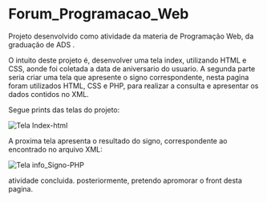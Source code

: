 # Forum_Programacao_Web

Projeto desenvolvido como atividade da materia de Programação Web, da graduação de ADS .

O intuito deste projeto é, desenvolver uma tela index, utilizando HTML e CSS, aonde foi coletada a data de aniversario do usuario.
A segunda parte seria criar uma tela que apresente o signo correspondente, nesta pagina foram utilizados HTML, CSS e PHP, para realizar a consulta e apresentar os dados contidos no XML.


Segue prints das telas do projeto:

![Tela Index-html](https://user-images.githubusercontent.com/91227185/195465219-aa3c3731-f9b3-4eb4-bed1-7ad3dc3954c8.PNG)



A proxima tela apresenta o resultado do signo, correspondente ao encontrado no arquivo XML:

![Tela info_Signo-PHP](https://user-images.githubusercontent.com/91227185/195465395-32204f4c-8339-41ae-a0a9-de5b891071c0.PNG)




atividade concluida. 
posteriormente, pretendo apromorar o front desta pagina.
